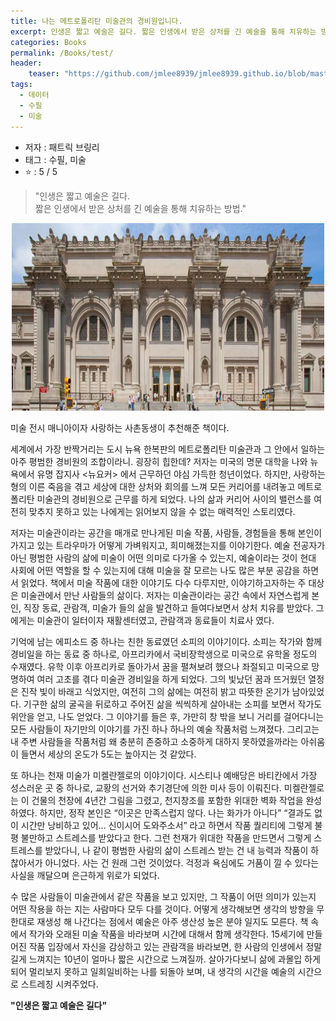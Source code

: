 ```yaml
---
title: 나는 메트로폴리탄 미술관의 경비원입니다.
excerpt: 인생은 짧고 예술은 길다. 짧은 인생에서 받은 상처를 긴 예술을 통해 치유하는 방법
categories: Books
permalink: /Books/test/
header: 
    teaser: "https://github.com/jmlee8939/jmlee8939.github.io/blob/master/assets/images/books/all_the_beauty_in_the_world/sistina_cappella.png?raw=true"
tags:
  - 데이터
  - 수필
  - 미술
---
```


- 저자 : 패트릭 브링리
- 태그 : 수필, 미술
-  ⭐️   : 5 / 5 

> "인생은 짧고 예술은 길다.  
> 짧은 인생에서 받은 상처를 긴 예술을 통해 치유하는 방법."

<p align="center">
<img src= "https://github.com/jmlee8939/jmlee8939.github.io/blob/master/assets/images/books/all_the_beauty_in_the_world/metropolitan_museum.png?raw=true" width = 500 height = 300>
</p>

미술 전시 매니아이자 사랑하는 사촌동생이 추천해준 책이다.

세계에서 가장 반짝거리는 도시 뉴욕 한복판의 메트로폴리탄 미술관과 그 안에서 일하는 아주 평범한 경비원의 조합이라니. 굉장히 힙한데? 저자는 미국의 명문 대학을 나와 뉴욕에서 유명 잡지사 <뉴요커> 에서 근무하던 야심 가득한 청년이었다. 하지만, 사랑하는 형의 이른 죽음을 겪고 세상에 대한 상처와 회의를 느껴 모든 커리어를 내려놓고 메트로폴리탄 미술관의 경비원으로 근무를 하게 되었다. 나의 삶과 커리어 사이의 밸런스를 여전히 맞추지 못하고 있는 나에게는 읽어보지 않을 수 없는 매력적인 스토리였다.

저자는 미술관이라는 공간을 매개로 만나게된 미술 작품, 사람들, 경험들을 통해 본인이 가지고 있는 트라우마가 어떻게 가벼워지고, 희미해졌는지를 이야기한다. 예술 전공자가 아닌 평범한 사람의 삶에 미술이 어떤 의미로 다가올 수 있는지, 예술이라는 것이 현대 사회에 어떤 역할을 할 수 있는지에 대해 미술을 잘 모르는 나도 많은 부분 공감을 하면서 읽었다. 책에서 미술 작품에 대한 이야기도 다수 다루지만, 이야기하고자하는 주 대상은 미술관에서 만난 사람들의 삶이다. 저자는 미술관이라는 공간 속에서 자연스럽게 본인, 직장 동료, 관람객, 미술가 들의 삶을 발견하고 들여다보면서 상처 치유를 받았다. 그에게는 미술관이 일터이자 재활센터였고, 관람객과 동료들이 치료사 였다.  

기억에 남는 에피소드 중 하나는 친한 동료였던 소피의 이야기이다. 소피는 작가와 함께 경비일을 하는 동료 중 하나로, 아프리카에서 국비장학생으로 미국으로 유학올 정도의 수재였다. 유학 이후 아프리카로 돌아가서 꿈을 펼쳐보려 했으나 좌절되고 미국으로 망명하여 여러 고초를 겪다 미술관 경비일을 하게 되었다. 그의 빛났던 꿈과 뜨거웠던 열정은 진작 빛이 바래고 식었지만, 여전히 그의 삶에는 여전히 밝고 따뜻한 온기가 남아있었다. 기구한 삶의 굴곡을 뒤로하고 주어진 삶을 씩씩하게 살아내는 소피를 보면서 작가도 위안을 얻고, 나도 얻었다. 그 이야기를 들은 후, 가만히 창 밖을 보니 거리를 걸어다니는 모든 사람들이 자기만의 이야기를 가진 하나 하나의 예술 작품처럼 느껴졌다. 그리고는 내 주변 사람들을 작품처럼 왜 충분히 존중하고 소중하게 대하지 못하였을까라는 아쉬움이 들면서 세상의 온도가 5도는 높아지는 것 같았다. 

또 하나는 천재 미술가 미켈란젤로의 이야기이다. 시스티나 예배당은 바티칸에서 가장 성스러운 곳 중 하나로, 교황의 선거와 추기경단에 의한 미사 등이 이뤄진다. 미켈란젤로는 이 건물의 천장에 4년간 그림을 그렸고, 천지창조를 포함한 위대한 벽화 작업을 완성하였다. 하지만, 정작 본인은 “이곳은 만족스럽지 않다. 나는 화가가 아니다” “결과도 없이 시간만 낭비하고 있어… 신이시어 도와주소서” 라고 하면서 작품 퀄리티에 그렇게 불평 불만하고 스트레스를 받았다고 한다. 그런 천재가 위대한 작품을 만드면서 그렇게 스트레스를 받았다니, 나 같이 평범한 사람의 삶이 스트레스 받는 건 내 능력과 작품이 하찮아서가 아니었다. 사는 건 원래 그런 것이었다. 걱정과 욕심에도 거품이 낄 수 있다는 사실을 깨달으며 은근하게 위로가 되었다. 

수 많은 사람들이 미술관에서 같은 작품을 보고 있지만, 그 작품이 어떤 의미가 있는지 어떤 작용을 하는 지는 사람마다 모두 다를 것이다. 어떻게 생각해보면 생각의 방향을 무한대로 재생성 해 나간다는 점에서 예술은 아주 생산성 높은 분야 일지도 모른다. 책 속에서 작가와 오래된 미술 작품을 바라보며 시간에 대해서 함께 생각한다. 15세기에 만들어진 작품 입장에서 자신을 감상하고 있는 관람객을 바라보면, 한 사람의 인생에서 정말 길게 느껴지는 10년이 얼마나 짧은 시간으로 느껴질까. 살아가다보니 삶에 과몰입 하게 되어 멀리보지 못하고 일희일비하는 나를 되돌아 보며, 내 생각의 시간을 예술의 시간으로 스트레칭 시켜주었다. 

**"인생은 짧고 예술은 길다"**







